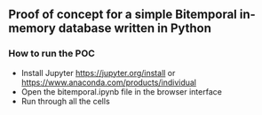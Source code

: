 ## Proof of concept for a simple Bitemporal in-memory database written in Python
### How to run the POC
- Install Jupyter https://jupyter.org/install or https://www.anaconda.com/products/individual 
- Open the bitemporal.ipynb file in the browser interface
- Run through all the cells 